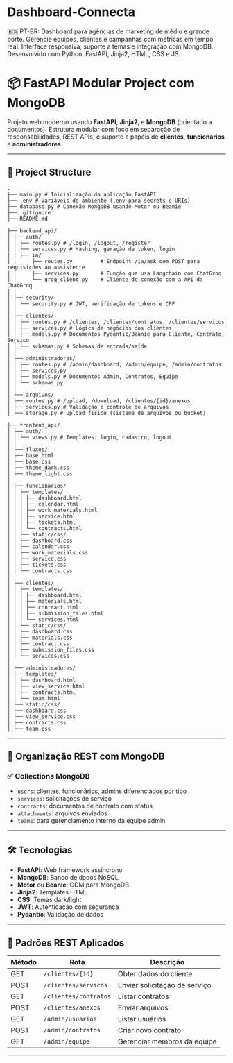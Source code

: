 # Dashboard-Connecta
🇧🇷 PT-BR: Dashboard para agências de marketing de médio e grande porte. Gerencie equipes, clientes e campanhas com métricas em tempo real. Interface responsiva, suporte a temas e integração com MongoDB. Desenvolvido com Python, FastAPI, Jinja2, HTML, CSS e JS.

# 📦 FastAPI Modular Project com MongoDB

Projeto web moderno usando **FastAPI**, **Jinja2**, e **MongoDB** (orientado a documentos). Estrutura modular com foco em separação de responsabilidades, REST APIs, e suporte a papéis de **clientes**, **funcionários** e **administradores**.

---

## 📁 Project Structure



```text
.
├── main.py # Inicialização da aplicação FastAPI
├── .env # Variáveis de ambiente (.env para secrets e URIs)
├── database.py # Conexão MongoDB usando Motor ou Beanie
├── .gitignore
├── README.md

├── backend_api/
│ ├── auth/
│ │ ├── routes.py # /login, /logout, /register
│ │ └── services.py # Hashing, geração de token, login
| | ├── ia/
│ |     ├── routes.py         # Endpoint /ia/ask com POST para requisições ao assistente
│ |     ├── services.py       # Função que usa Langchain com ChatGroq
│ |     └── groq_client.py    # Cliente de conexão com a API da ChatGroq
│ │
│ ├── security/
│ │ └── security.py # JWT, verificação de tokens e CPF
│ │
│ ├── clientes/
│ │ ├── routes.py # /clientes, /clientes/contratos, /clientes/servicos
│ │ ├── services.py # Lógica de negócios dos clientes
│ │ ├── models.py # Documentos Pydantic/Beanie para Cliente, Contrato, Servico
│ │ └── schemas.py # Schemas de entrada/saída
│ │
│ ├── administradores/
│ │ ├── routes.py # /admin/dashboard, /admin/equipe, /admin/contratos
│ │ ├── services.py
│ │ ├── models.py # Documentos Admin, Contratos, Equipe
│ │ └── schemas.py
│ │
│ └── arquivos/
│ ├── routes.py # /upload, /download, /clientes/{id}/anexos
│ ├── services.py # Validação e controle de arquivos
│ └── storage.py # Upload físico (sistema de arquivos ou bucket)

├── frontend_api/
│ ├── auth/
│ │ └── views.py # Templates: login, cadastro, logout
│ │
│ └── fluxos/
│ ├── base.html
│ ├── base.css
│ ├── theme_dark.css
│ ├── theme_light.css
│
│ ├── funcionarios/
│ │ ├── templates/
│ │ │ ├── dashboard.html
│ │ │ ├── calendar.html
│ │ │ ├── work_materials.html
│ │ │ ├── service.html
│ │ │ ├── tickets.html
│ │ │ └── contracts.html
│ │ └── static/css/
│ │ ├── dashboard.css
│ │ ├── calendar.css
│ │ ├── work_materials.css
│ │ ├── service.css
│ │ ├── tickets.css
│ │ └── contracts.css
│
│ ├── clientes/
│ │ ├── templates/
│ │ │ ├── dashboard.html
│ │ │ ├── materials.html
│ │ │ ├── contract.html
│ │ │ ├── submission_files.html
│ │ │ └── services.html
│ │ └── static/css/
│ │ ├── dashboard.css
│ │ ├── materials.css
│ │ ├── contract.css
│ │ ├── submission_files.css
│ │ └── services.css
│
│ └── administradores/
│ ├── templates/
│ │ ├── dashboard.html
│ │ ├── view_service.html
│ │ ├── contracts.html
│ │ └── team.html
│ └── static/css/
│ ├── dashboard.css
│ ├── view_service.css
│ ├── contracts.css
│ └── team.css
```

---

## 🧾 Organização REST com MongoDB

### ✅ **Collections MongoDB**
- `users`: clientes, funcionários, admins diferenciados por tipo
- `services`: solicitações de serviço
- `contracts`: documentos de contrato com status
- `attachments`: arquivos enviados
- `teams`: para gerenciamento interno da equipe admin

---

## 🛠 Tecnologias

- **FastAPI**: Web framework assíncrono
- **MongoDB**: Banco de dados NoSQL
- **Motor** ou **Beanie**: ODM para MongoDB
- **Jinja2**: Templates HTML
- **CSS**: Temas dark/light
- **JWT**: Autenticação com segurança
- **Pydantic**: Validação de dados

---

## 🔐 Padrões REST Aplicados

| Método | Rota                          | Descrição                         |
|--------|-------------------------------|-----------------------------------|
| GET    | `/clientes/{id}`              | Obter dados do cliente            |
| POST   | `/clientes/servicos`          | Enviar solicitação de serviço     |
| GET    | `/clientes/contratos`         | Listar contratos                  |
| POST   | `/clientes/anexos`            | Enviar arquivos                   |
| GET    | `/admin/usuarios`             | Listar usuários                   |
| POST   | `/admin/contratos`            | Criar novo contrato               |
| GET    | `/admin/equipe`               | Gerenciar membros da equipe       |

---
